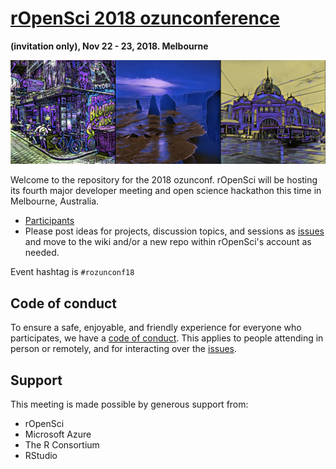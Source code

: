 # [rOpenSci 2018 ozunconference](http://ozunconf18.ropensci.org/)
__(invitation only), Nov 22 - 23, 2018. Melbourne__

![](static/img/melb-logo.png)

Welcome to the repository for the 2018 ozunconf.  rOpenSci will be hosting its fourth major developer meeting and open science hackathon this time in Melbourne, Australia.

* [Participants](http://ozunconf18.ropensci.org/#team)
* Please post ideas for projects, discussion topics, and sessions as [issues](https://github.com/ropensci/ozunconf18/issues/) and move to the wiki and/or a new repo within rOpenSci's account as needed.

Event hashtag is `#rozunconf18`

## Code of conduct

To ensure a safe, enjoyable, and friendly experience for everyone who participates, we have a [code of conduct](http://ozunconf18.ropensci.org/coc).  This applies to people attending in person or remotely, and for interacting over the [issues](https://github.com/ropensci/ozunconf18/issues/).

## Support

This meeting is made possible by generous support from:

- rOpenSci
- Microsoft Azure
- The R Consortium
- RStudio
